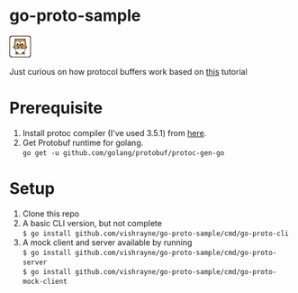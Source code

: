 # go-proto-sample
[![baby-gopher](https://raw.githubusercontent.com/drnic/babygopher-site/gh-pages/images/babygopher-logo-small.png)](http://www.babygopher.org)

Just curious on how protocol buffers work based on [this](https://developers.google.com/protocol-buffers/docs/gotutorial) tutorial

# Prerequisite

1. Install protoc compiler (I've used 3.5.1) from [here](https://developers.google.com/protocol-buffers/docs/downloads).
2. Get Protobuf runtime for golang. \
`go get -u github.com/golang/protobuf/protoc-gen-go`

# Setup

1. Clone this repo
2. A basic CLI version, but not complete \
`$ go install github.com/vishrayne/go-proto-sample/cmd/go-proto-cli`
3. A mock client and server available by running \
`$ go install github.com/vishrayne/go-proto-sample/cmd/go-proto-server` \
`$ go install github.com/vishrayne/go-proto-sample/cmd/go-proto-mock-client`

